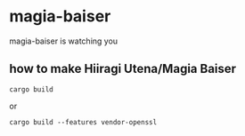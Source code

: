 # magia-baiser

magia-baiser is watching you

## how to make Hiiragi Utena/Magia Baiser

```shell
cargo build
```

or

```shell
cargo build --features vendor-openssl
```
